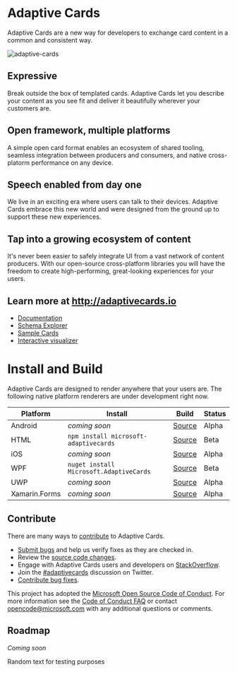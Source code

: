 
# Adaptive Cards
Adaptive Cards are a new way for developers to exchange card content in a common and consistent way.

![adaptive-cards](http://adaptivecards.io/content/overview.jpg)

## Expressive
Break outside the box of templated cards. Adaptive Cards let you describe your content as you see fit and deliver it beautifully wherever your customers are.

## Open framework, multiple platforms
A simple open card format enables an ecosystem of shared tooling, seamless integration between producers and consumers, and native cross-platorm performance on any device.

## Speech enabled from day one
We live in an exciting era where users can talk to their devices. Adaptive Cards embrace this new world and were designed from the ground up to support these new experiences.

## Tap into a growing ecosystem of content
It's never been easier to safely integrate UI from a vast network of content producers. With our open-source cross-platform libraries you will have the freedom to create high-performing, great-looking experiences for your users.

## Learn more at http://adaptivecards.io
* [Documentation](http://adaptivecards.io/documentation/)
* [Schema Explorer](http://adaptivecards.io/explorer/)
* [Sample Cards](http://adaptivecards.io/samples/)
* [Interactive visualizer](http://adaptivecards.io/visualizer/)

# Install and Build

Adaptive Cards are designed to render anywhere that your users are. The following native platform renderers are under development right now.

|Platform|Install|Build|Status|
|---|---|---|---|
|Android|*coming soon*|[Source](https://github.com/Microsoft/AdaptiveCards/tree/master/source/android)|Alpha|
|HTML|`npm install microsoft-adaptivecards`|[Source](https://github.com/Microsoft/AdaptiveCards/tree/master/source/html)|Beta|
|iOS|*coming soon*|[Source](https://github.com/Microsoft/AdaptiveCards/tree/master/source/ios)|Alpha|
|WPF|`nuget install Microsoft.AdaptiveCards`|[Source](https://github.com/Microsoft/AdaptiveCards/tree/master/source/dotnet)|Beta|
|UWP|*coming soon*|[Source](https://github.com/Microsoft/AdaptiveCards/tree/master/source/uwp)|Alpha|
|Xamarin.Forms|*coming soon*|[Source](https://github.com/Microsoft/AdaptiveCards/tree/master/source/dotnet)|Alpha|

## Contribute

There are many ways to [contribute](https://github.com/Microsoft/AdaptiveCards/blob/master/CONTRIBUTING.md) to Adaptive Cards.
* [Submit bugs](https://github.com/Microsoft/AdaptiveCards/issues) and help us verify fixes as they are checked in.
* Review the [source code changes](https://github.com/Microsoft/AdaptiveCards/pulls).
* Engage with Adaptive Cards users and developers on [StackOverflow](http://stackoverflow.com/questions/tagged/adaptive-cards). 
* Join the [#adaptivecards](http://twitter.com/#!/search/realtime/%23adaptivecards) discussion on Twitter.
* [Contribute bug fixes](https://github.com/Microsoft/AdaptiveCards/blob/master/CONTRIBUTING.md).

This project has adopted the [Microsoft Open Source Code of Conduct](https://opensource.microsoft.com/codeofconduct/). For more information see 
the [Code of Conduct FAQ](https://opensource.microsoft.com/codeofconduct/faq/) or contact [opencode@microsoft.com](mailto:opencode@microsoft.com) with any additional questions or comments.


## Roadmap

*Coming soon*

Random text for testing purposes
